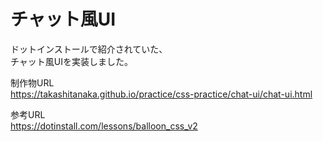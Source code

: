 # チャット風UI

ドットインストールで紹介されていた、  
チャット風UIを実装しました。

制作物URL  
https://takashitanaka.github.io/practice/css-practice/chat-ui/chat-ui.html

参考URL  
https://dotinstall.com/lessons/balloon_css_v2
